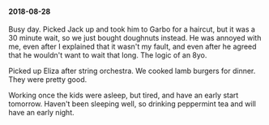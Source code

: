 #### 2018-08-28

Busy day. Picked Jack up and took him to Garbo for a haircut, but it was a 30 minute wait, so we just bought doughnuts instead. He was annoyed with me, even after I explained that it wasn't my fault, and even after he agreed that he wouldn't want to wait that long. The logic of an 8yo.

Picked up Eliza after string orchestra. We cooked lamb burgers for dinner. They were pretty good.

Working once the kids were asleep, but tired, and have an early start tomorrow. Haven't been sleeping well, so drinking peppermint tea and will have an early night.